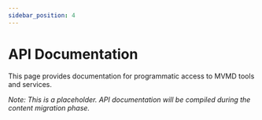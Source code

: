 ```yaml
---
sidebar_position: 4
---
```


# API Documentation

This page provides documentation for programmatic access to MVMD tools and services.

*Note: This is a placeholder. API documentation will be compiled during the content migration phase.* 
